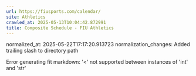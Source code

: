 ```yaml
---
url: https://fiusports.com/calendar/
site: Athletics
crawled_at: 2025-05-13T10:04:42.872991
title: Composite Schedule - FIU Athletics
---
```

normalized_at: 2025-05-22T17:17:20.913723
normalization_changes: Added trailing slash to directory path

Error generating fit markdown: '<' not supported between instances of 'int' and 'str'